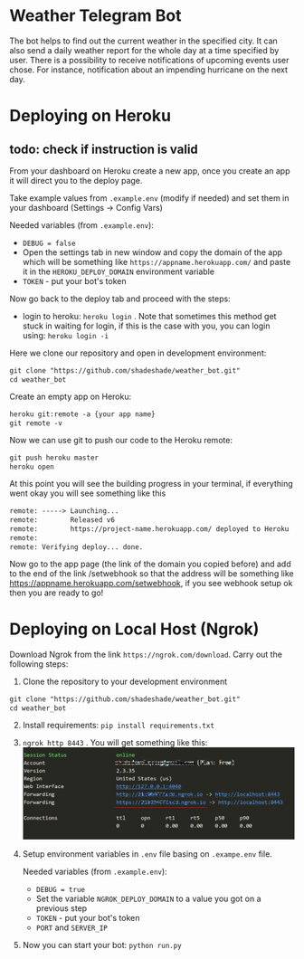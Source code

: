 # Weather Telegram Bot

 The bot helps to find out the current weather in the specified city.
 It can also send a daily weather report for the whole day
 at a time specified by user. 
 There is a possibility to receive notifications of upcoming events 
 user chose.
 For instance, notification about an impending hurricane
 on the next day.

# Deploying on Heroku

## todo: check if instruction is valid
From your dashboard on Heroku create a new app, once you create
 an app it will direct you to the deploy page.
 
Take example values from `.example.env` (modify if needed) 
and set them in your dashboard (Settings -> Config Vars)

Needed variables (from `.example.env`):
- `DEBUG = false`
- Open the settings tab in new window and copy the domain of the app which will be 
 something like `https://appname.herokuapp.com/` and paste it in 
 the `HEROKU_DEPLOY_DOMAIN` environment variable
- `TOKEN` - put your bot's token
 
Now go back to the deploy tab and proceed with the steps:
* login to heroku: `heroku login` . Note that sometimes this method get stuck in waiting for login,
 if this is the case with you, you can login using: `heroku login -i`

Here we clone our repository and open 
in development environment:
```
git clone "https://github.com/shadeshade/weather_bot.git"
cd weather_bot
```
Create an empty app on Heroku:
```
heroku git:remote -a {your app name}
git remote -v
```

Now we can use git to push our code to the Heroku remote:
```
git push heroku master
heroku open
```

At this point you will see the building progress in your terminal, 
if everything went okay you will see something like this
```
remote: -----> Launching...
remote:        Released v6
remote:        https://project-name.herokuapp.com/ deployed to Heroku
remote:
remote: Verifying deploy... done.
```
Now go to the app page (the link of the domain you copied before) and add 
to the end of the link /setwebhook so that the address will be something 
like https://appname.herokuapp.com/setwebhook, if you see webhook setup 
ok then you are ready to go!

# Deploying on Local Host (Ngrok)
 
Download Ngrok from the link `https://ngrok.com/download`.
Carry out the following steps:

1. Clone the repository to your development environment
```
git clone "https://github.com/shadeshade/weather_bot.git"
cd weather_bot
```

2. Install requirements: `pip install requirements.txt`

3. `ngrok http 8443` . You will get something like this:
![Image](app/static/NgrokCapture.PNG)

4. Setup environment variables in `.env` file basing on `.exampe.env` file.

    Needed variables (from `.example.env`):
    - `DEBUG = true`
    - Set the variable `NGROK_DEPLOY_DOMAIN` to a value you 
    got on a previous step
    - `TOKEN` - put your bot's token
    - `PORT` and `SERVER_IP`

5. Now you can start your bot: `python run.py` 
